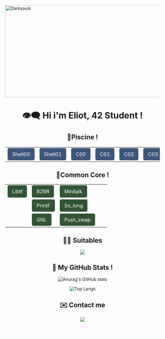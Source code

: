 <div>
    <img src="https://media1.tenor.com/m/kqlEI-zeRL4AAAAd/pixelart.gif" alt="Darksouls" width="1200" height="300">
</div>

# <h1 align="center">👁️‍🗨️ Hi i'm Eliot, 42 Student !</h1>

<h2 style="text-align: center; margin-top: 30px;">🌊Piscine !</h2>

<div style="text-align: center; margin-top: 20px;">
<table style="margin: auto; border-spacing: 10px;">
<tr>
<td><a href="https://github.com/Nowex214/piscine42/tree/main/Shell/Shell00" style="display: inline-block; padding: 10px 15px; background-color: #3f577c; color: white; text-decoration: none; border-radius: 5px;">Shell00</a></td>
<td><a href="https://github.com/Nowex214/piscine42/tree/main/Shell/Shell01" style="display: inline-block; padding: 10px 15px; background-color: #3f577c; color: white; text-decoration: none; border-radius: 5px;">Shell01</a></td>
<td><a href="https://github.com/Nowex214/piscine42/tree/main/C/C00" style="display: inline-block; padding: 10px 15px; background-color: #3f577c; color: white; text-decoration: none; border-radius: 5px;">C00</a></td>
<td><a href="https://github.com/Nowex214/piscine42/tree/main/C/C01" style="display: inline-block; padding: 10px 15px; background-color: #3f577c; color: white; text-decoration: none; border-radius: 5px;">C01</a></td>
<td><a href="https://github.com/Nowex214/piscine42/tree/main/C/C02" style="display: inline-block; padding: 10px 15px; background-color: #3f577c; color: white; text-decoration: none; border-radius: 5px;">C02</a></td>
<td><a href="https://github.com/Nowex214/piscine42/tree/main/C/C03" style="display: inline-block; padding: 10px 15px; background-color: #3f577c; color: white; text-decoration: none; border-radius: 5px;">C03</a></td>
<td><a href="https://github.com/Nowex214/piscine42/tree/main/C/C04" style="display: inline-block; padding: 10px 15px; background-color: #3f577c; color: white; text-decoration: none; border-radius: 5px;">C04</a></td>
<td><a href="https://github.com/Nowex214/piscine42/tree/main/C/C05" style="display: inline-block; padding: 10px 15px; background-color:#3f577c; color: white; text-decoration: none; border-radius: 5px;">C05</a></td>
<td><a href="https://github.com/Nowex214/piscine42/tree/main/C/C06" style="display: inline-block; padding: 10px 15px; background-color: #3f577c; color: white; text-decoration: none; border-radius: 5px;">C06</a></td>
<td><a href="https://github.com/Nowex214/piscine42/tree/main/C/C07" style="display: inline-block; padding: 10px 15px; background-color: #3f577c; color: white; text-decoration: none; border-radius: 5px;">C07</a></td>
<td><a href="https://github.com/Nowex214/piscine42/tree/main/C/C08" style="display: inline-block; padding: 10px 15px; background-color: #3f577c; color: white; text-decoration: none; border-radius: 5px;">C08</a></td>
</tr>
</table>
</div>

<h2 style="text-align: center; margin-top: 30px;">📅Common Core !</h2>

<div style="text-align: center;">
    <table style="margin: auto; border-spacing: 15px;">
        <tr>
            <td><a href="https://github.com/Nowex214/Libft" style="display: inline-block; padding: 10px 15px; background-color: #315534; color: white; text-decoration: none; border-radius: 5px;">Libtf</a></td>
            <td><a href="https://github.com/Nowex214/Born2BeRoot" style="display: inline-block; padding: 10px 15px; background-color: #315534; color: white; text-decoration: none; border-radius: 5px;">B2BR</a></td>
            <td><a href="https://github.com/Nowex214/Minitalk" style="display: inline-block; padding: 10px 15px; background-color: #315534; color: white; text-decoration: none; border-radius: 5px;">Minitalk</a></td>
        </tr>
        <tr>
            <td></td>
            <td><a href="https://github.com/Nowex214/PrintF"style="display: inline-block; padding: 10px 15px; background-color: #315534; color: white; text-decoration: none; border-radius: 5px;">PrintF</a></td>
            <td><a href="https://github.com/Nowex214/so_long" style="display: inline-block; padding: 10px 15px; background-color: #315534; color: white; text-decoration: none; border-radius: 5px;">So_long</a></td>
            <td></td>
        </tr>
        <tr>
            <td></td>
            <td><a href="https://github.com/Nowex214/Get-Next-Line" style="display: inline-block; padding: 10px 15px; background-color: #315534; color: white; text-decoration: none; border-radius: 5px;">GNL</a></td>
            <td><a href="https://github.com/Nowex214/push_swap" style="display: inline-block; padding: 10px 15px; background-color: #315534; color: white; text-decoration: none; border-radius: 5px;">Push_swap</a></td>
            <td></td>
            <td></td>
        </tr>
    </table>
</div>

<h2 style="text-align: center; margin-top: 30px;">🧘‍♂️ Suitables</h2>
    <div style="text-align: center;">
    <a href="https://skillicons.dev">
    <img src="https://skillicons.dev/icons?i=git,c,linux,neovim,html" />
</a>

<div style="text-align: center;">
    <h2 style="text-align: center; margin-top: 30px;">📖 My GitHub Stats !</h2>

![Anurag's GitHub stats](https://github-readme-stats.vercel.app/api?username=Nowex214&show_icons=true&count_private=true&hide=prs&theme=tokyonight)

![Top Langs](https://github-readme-stats.vercel.app/api/top-langs/?username=Nowex214&layout=compact&theme=tokyonight)

<h2 style="text-align: center; margin-top: 30px;">✉️ Contact me</h2>

  <a href="https://skillicons.dev">
    <img src="https://skillicons.dev/icons?i=discord,linkedin" />
  </a>
<div>
    <h3 style="color: #FFFFFF;">Discord: nowexssj3</h3>
</div>

